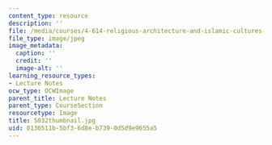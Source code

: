 ```yaml
---
content_type: resource
description: ''
file: /media/courses/4-614-religious-architecture-and-islamic-cultures-fall-2002/0130511b5bf36d8eb7390d5d9e9655a5_5032thumbnail.jpg
file_type: image/jpeg
image_metadata:
  caption: ''
  credit: ''
  image-alt: ''
learning_resource_types:
- Lecture Notes
ocw_type: OCWImage
parent_title: Lecture Notes
parent_type: CourseSection
resourcetype: Image
title: 5032thumbnail.jpg
uid: 0130511b-5bf3-6d8e-b739-0d5d9e9655a5
---
```


